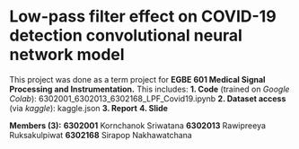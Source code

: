 # Low-pass filter effect on COVID-19 detection convolutional neural network model
This project was done as a term project for **EGBE 601 Medical Signal Processing and Instrumentation.** 
This includes: 
**1. Code** (trained on _Google Colab_): 6302001_6302013_6302168_LPF_Covid19.ipynb
**2. Dataset access** (via _kaggle_): kaggle.json
**3. Report**
**4. Slide**

**Members (3):** 
**6302001** Kornchanok Sriwatana
**6302013** Rawipreeya Ruksakulpiwat
**6302168** Sirapop Nakhawatchana
